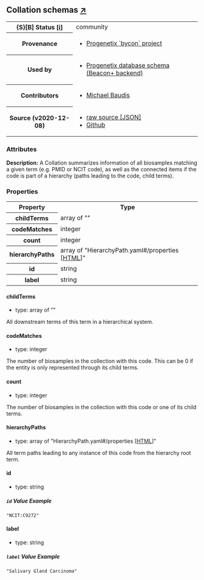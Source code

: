 
<div id="schema-header-title">
  <h2>Collation <span id="schema-header-title-project">schemas <a href="https://github.com/progenetix/schemas" target="_BLANK">&nearr;</a></span> </h2>
</div>

<table id="schema-header-table">
  <tr>
    <th>{S}[B] Status <a href="https://schemablocks.org/about/sb-status-levels.html">[i]</a></th>
    <td><div id="schema-header-status">community</div></td>
  </tr>

  <tr>
    <th>Provenance</th>
    <td>
      <ul>
<li><a href="https://github.com/progenetix/bycon/">Progenetix `bycon` project</a></li>
      </ul>
    </td>
  </tr>
  <tr>
    <th>Used by</th>
    <td>
      <ul>
<li><a href="https://github.com/progenetix/schemas/">Progenetix database schema (Beacon+ backend)</a></li>
      </ul>
    </td>
  </tr>

<!--more-->

  <tr>
    <th>Contributors</th>
    <td>
      <ul>
<li><a href="https://orcid.org/0000-0002-9903-4248">Michael Baudis</a></li>
      </ul>
    </td>
  </tr>
  <tr>
    <th>Source (v2020-12-08)</th>
    <td>
      <ul>
        <li><a href="current/Collation.json" target="_BLANK">raw source [JSON]</a></li>
        <li><a href="https://github.com/progenetix/schemas/blob/master/schemas/Collation.yaml" target="_BLANK">Github</a></li>
      </ul>
    </td>
  </tr>
</table>

<div id="schema-attributes-title">
  <h3>Attributes</h3>
</div>

  
__Description:__ A Collation summarizes information of all biosamples matching a given term (e.g. PMID or NCIT code), as well as the connected items if the code is part of a hierarchy (paths leading to the code, child terms).

### Properties

<table id="schema-properties-table">
  <tr>
    <th>Property</th>
    <th>Type</th>
  </tr>
  <tr>
    <th>childTerms</th>
    <td>array of ""</td>
  </tr>
  <tr>
    <th>codeMatches</th>
    <td>integer</td>
  </tr>
  <tr>
    <th>count</th>
    <td>integer</td>
  </tr>
  <tr>
    <th>hierarchyPaths</th>
    <td>array of "HierarchyPath.yaml#/properties [<a href="./HierarchyPath.html">HTML</a>]"</td>
  </tr>
  <tr>
    <th>id</th>
    <td>string</td>
  </tr>
  <tr>
    <th>label</th>
    <td>string</td>
  </tr>

</table>


#### childTerms

* type: array of ""

All downstream terms of this term in a hierarchical system.



#### codeMatches

* type: integer

The number of biosamples in the collection with this code. This can be 0 if the entity is only represented through its child terms.



#### count

* type: integer

The number of biosamples in the collection with this code or one of its child terms.



#### hierarchyPaths

* type: array of "HierarchyPath.yaml#/properties [<a href="./HierarchyPath.html">HTML</a>]"

All term paths leading to any instance of this code from the hierarchy root term.



#### id

* type: string



##### `id` Value Example  

```
"NCIT:C9272"
```

#### label

* type: string



##### `label` Value Example  

```
"Salivary Gland Carcinoma"
```

